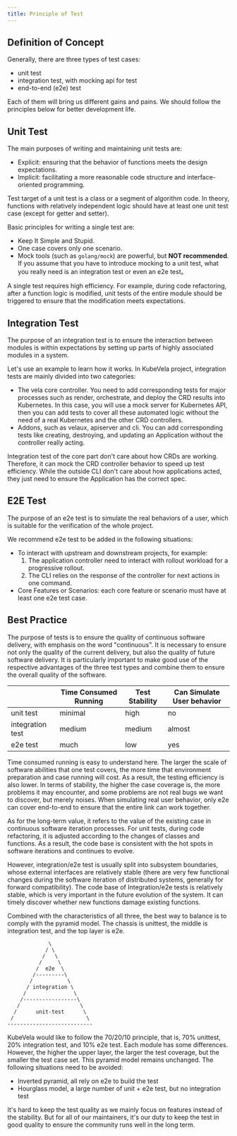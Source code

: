 ```yaml
---
title: Principle of Test
---
```


## Definition of Concept

Generally, there are three types of test cases:

- unit test
- integration test, with mocking api for test
- end-to-end (e2e) test

Each of them will bring us different gains and pains. We should follow the principles below for better development life.

## Unit Test

The main purposes of writing and maintaining unit tests are:

- Explicit: ensuring that the behavior of functions meets the design expectations. 
- Implicit: facilitating a more reasonable code structure and interface-oriented programming.

Test target of a unit test is a class or a segment of algorithm code. In theory, functions with relatively independent logic should have at least one unit test case (except for getter and setter).

Basic principles for writing a single test are:

- Keep It Simple and Stupid.
- One case covers only one scenario.
- Mock tools (such as `golang/mock`) are powerful, but **NOT recommended**. If you assume that you have to introduce mocking to a unit test, what you really need is an integration test or even an e2e test。

A single test requires high efficiency. For example, during code refactoring, after a function logic is modified, unit tests of the entire module should be triggered to ensure that the modification meets expectations.

## Integration Test

The purpose of an integration test is to ensure the interaction between modules is within expectations by setting up parts of highly associated modules in a system.

Let's use an example to learn how it works. In KubeVela project, integration tests are mainly divided into two categories:

- The vela core controller. You need to add corresponding tests for major processes such as render, orchestrate, and deploy the CRD results into Kubernetes. In this case, you will use a mock server for Kubernetes API, then you can add tests to cover all these automated logic without the need of a real Kubernetes and the other CRD controllers.
- Addons, such as velaux, apiserver and cli. You can add corresponding tests like creating, destroying, and updating an Application without the controller really acting.

Integration test of the core part don't care about how CRDs are working. Therefore, it can mock the CRD controller behavior to speed up test efficiency. While the outside CLI don't care about how applications acted, they just need to ensure the Application has the correct spec.

## E2E Test

The purpose of an e2e test is to simulate the real behaviors of a user, which is suitable for the verification of the whole project.

We recommend e2e test to be added in the following situations:

-  To interact with upstream and downstream projects, for example:
   1. The application controller need to interact with rollout workload for a progressive rollout.
   1. The CLI relies on the response of the controller for next actions in one command.
-  Core Features or Scenarios: each core feature or scenario must have at least one e2e test case.

## Best Practice

The purpose of tests is to ensure the quality of continuous software delivery, with emphasis on the word "continuous". It is necessary to ensure not only the quality of the current delivery, but also the quality of future software delivery. It is particularly important to make good use of the respective advantages of the three test types and combine them to ensure the overall quality of the software.

|  | Time Consumed Running | Test Stability | Can Simulate User behavior |
| --- | --- | --- | --- |
| unit test | minimal | high | no |
| integration test | medium | medium | almost |
| e2e test | much  | low | yes |

Time consumed running is easy to understand here. The larger the scale of software abilities that one test covers, the more time that environment preparation and case running will cost. As a result, the testing efficiency is also lower.
In terms of stability, the higher the case coverage is, the more problems it may encounter, and some problems are not real bugs we want to discover, but merely noises. When simulating real user behavior, only e2e can cover end-to-end to ensure that the entire link can work together.

As for the long-term value, it refers to the value of the existing case in continuous software iteration processes. For unit tests, during code refactoring, it is adjusted according to the changes of classes and functions. As a result, the code base is consistent with the hot spots in software iterations and continues to evolve. 

However, integration/e2e test is usually split into subsystem boundaries, whose external interfaces are relatively stable (there are very few functional changes during the software iteration of distributed systems, generally for forward compatibility). The code base of Integration/e2e tests is relatively stable, which is very important in the future evolution of the system. It can timely discover whether new functions damage existing functions.

Combined with the characteristics of all three, the best way to balance is to comply with the pyramid model. The chassis is unittest, the middle is integration test, and the top layer is e2e.

```
             \                        
            / \                       
           /   \                      
          /     \                     
         /  e2e  \                    
        /---------\                   
       /           \                  
      / integration \                 
     /               \                
    /-----------------\               
   /                   \              
  /      unit-test      \             
 /                       \            
---------------------------           
```

KubeVela would like to follow the 70/20/10 principle, that is, 70% unittest, 20% integration test, and 10% e2e test. Each module has some differences. However, the higher the upper layer, the larger the test coverage, but the smaller the test case set. This pyramid model remains unchanged. The following situations need to be avoided:
-  Inverted pyramid, all rely on e2e to build the test
-  Hourglass model, a large number of unit + e2e test, but no integration test

It's hard to keep the test quality as we mainly focus on features instead of the stability. But for all of our maintainers, it's our duty to keep the test in good quality to ensure the community runs well in the long term.